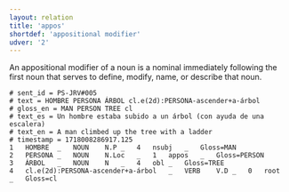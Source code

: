 ```yaml
---
layout: relation
title: 'appos'
shortdef: 'appositional modifier'
udver: '2'
---
```


An appositional modifier of a noun is a nominal immediately following the first noun that serves to define, modify, name, or describe that noun. 

~~~ conllu
# sent_id = PS-JRV#005
# text = HOMBRE PERSONA ÁRBOL cl.e(2d):PERSONA-ascender+a-árbol
# gloss_en = MAN PERSON TREE cl
# text_es = Un hombre estaba subido a un árbol (con ayuda de una escalera)
# text_en = A man climbed up the tree with a ladder
# timestamp = 1718008286917.125
1	HOMBRE	_	NOUN	N.P	_	4	nsubj	_	Gloss=MAN
2	PERSONA	_	NOUN	N.Loc	_	1	appos	_	Gloss=PERSON
3	ÁRBOL	_	NOUN	N	_	4	obl	_	Gloss=TREE
4	cl.e(2d):PERSONA-ascender+a-árbol	_	VERB	V.D	_	0	root	_	Gloss=cl
~~~
